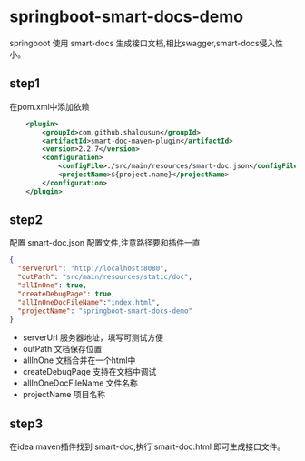 # springboot-smart-docs-demo
springboot 使用 smart-docs 生成接口文档,相比swagger,smart-docs侵入性小。

## step1
在pom.xml中添加依赖
```xml
    <plugin>
        <groupId>com.github.shalousun</groupId>
        <artifactId>smart-doc-maven-plugin</artifactId>
        <version>2.2.7</version>
        <configuration>
            <configFile>./src/main/resources/smart-doc.json</configFile>
            <projectName>${project.name}</projectName>
        </configuration>
    </plugin>
```

## step2 
配置 smart-doc.json 配置文件,注意路径要和插件一直
```json
{
  "serverUrl": "http://localhost:8080",
  "outPath": "src/main/resources/static/doc",
  "allInOne": true,
  "createDebugPage": true,
  "allInOneDocFileName":"index.html",
  "projectName": "springboot-smart-docs-demo"
}
```
- serverUrl 服务器地址，填写可测试方便
- outPath 文档保存位置
- allInOne 文档合并在一个html中
- createDebugPage 支持在文档中调试
- allInOneDocFileName 文件名称
- projectName 项目名称
## step3

在idea maven插件找到 smart-doc,执行 smart-doc:html 即可生成接口文件。


